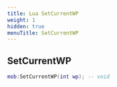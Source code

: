 ```yaml
---
title: Lua SetCurrentWP
weight: 1
hidden: true
menuTitle: SetCurrentWP
---
```

## SetCurrentWP
```lua
mob:SetCurrentWP(int wp); -- void
```